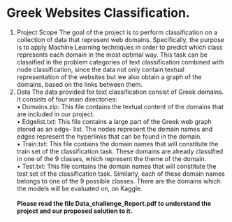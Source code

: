 # Greek Websites Classification.
1. Project Scope
The goal of the project is to perform classification on a collection of data that represent web
domains. Specifically, the purpose is to apply Machine Learning techniques in order to
predict which class represents each domain in the most optimal way. This task can be
classified in the problem categories of text classification combined with node classification,
since the data not only contain textual representation of the websites but we also obtain a
graph of the domains, based on the links between them.
2. Data
The data provided for text classification consist of Greek domains. It consists of four main
directories:
<br> • Domains.zip: This file contains the textual content of the domains that are included
in our project.
<br> • Edgelist.txt: This file contains a large part of the Greek web graph stored as an edge-
list. The nodes represent the domain names and edges represent the hyperlinks that
can be found in the domain.
<br> • Train.txt: This file contains the domain names that will constitute the train set of the
classification task. These domains are already classified in one of the 9 classes, which
represent the theme of the domain.
<br> • Test.txt: This file contains the domain names that will constitute the test set of the
classification task. Similarly, each of these domain names belongs to one of the 9
possible classes. There are the domains which the models will be evaluated on, on
Kaggle.<br><br>
<strong>Please read the file Data_challenge_Report.pdf to understand the project and our proposed solution to it.</strong>
